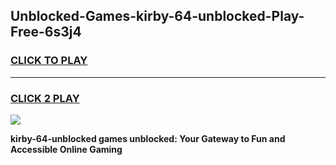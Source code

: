 
## Unblocked-Games-kirby-64-unblocked-Play-Free-6s3j4
<h3>
<a href="https://premium76.site?title=kirby-64-unblocked&ref=10A">CLICK TO PLAY</a></h3>
<hr>

<h3>
<a href="https://premium76.site?title=kirby-64-unblocked&ref=10A">CLICK 2 PLAY</a>
  
</h3>

<a href="https://premium76.site?title=kirby-64-unblocked&ref=10A"><img src="https://clearcache.store/games.png"></a>


**kirby-64-unblocked games unblocked: Your Gateway to Fun and Accessible Online Gaming**
